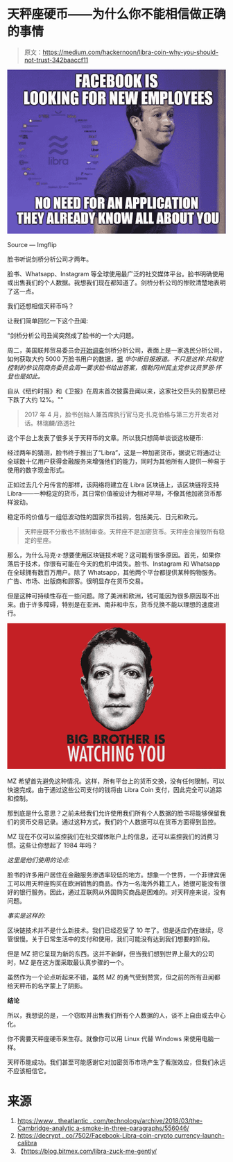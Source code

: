 # 天秤座硬币——为什么你不能相信做正确的事情

> 原文：<https://medium.com/hackernoon/libra-coin-why-you-should-not-trust-342baaccf11>

![](img/6789dac13f73c12743a3dcf6886d176b.png)

Source — Imgflip

脸书听说剑桥分析公司才两年。

脸书、Whatsapp、Instagram 等全球使用最广泛的社交媒体平台。脸书明确使用或出售我们的个人数据。我想我们现在都知道了。剑桥分析公司的惨败清楚地表明了这一点。

我们还想相信天秤币吗？

让我们简单回忆一下这个丑闻:

“剑桥分析公司丑闻突然成了脸书的一个大问题。

周二，美国联邦贸易委员会[开始调查](https://www.wsj.com/articles/ftc-probing-facebook-over-data-use-by-cambridge-analytica-1521561803)剑桥分析公司，表面上是一家选民分析公司，如何获取大约 5000 万脸书用户的数据，[据](https://www.wsj.com/articles/ftc-probing-facebook-over-data-use-by-cambridge-analytica-1521561803) *华尔街日报报道。不只是这样:共和党控制的参议院商务委员会周一要求脸书给出答案，俄勒冈州民主党参议员罗恩·怀登也是如此。*

自从《纽约时报》和《卫报》在周末首次披露丑闻以来，这家社交巨头的股票已经下跌了大约 12%。""

> 2017 年 4 月，脸书创始人兼首席执行官马克·扎克伯格与第三方开发者对话。林瑞麟/路透社

这个平台上发表了很多关于天秤币的文章。所以我只想简单谈谈这枚硬币:

经过两年的猜测，脸书终于推出了“Libra”，这是一种加密货币，据说它将通过让全球数十亿用户获得金融服务来增强他们的能力，同时为其他所有人提供一种易于使用的数字现金形式。

正如过去几个月传言的那样，该网络将建立在 Libra 区块链上，该区块链将支持 Libra——一种稳定的货币，其日常价值被设计为相对平坦，不像其他加密货币那样波动。

稳定币的价值与一组低波动性的国家货币挂钩，包括美元、日元和欧元。

> 天秤座既不分散也不抵制审查。天秤座不是加密货币。天秤座会摧毁所有稳定的星座。

那么，为什么马克·z·想要使用区块链技术呢？这可能有很多原因。首先，如果你落后于技术，你很有可能在今天的危机中消失。脸书、Instagram 和 Whatsapp 在全球拥有数百万用户。除了 Whatsapp，其他两个平台都提供某种购物服务。广告、市场、出版商和顾客。很明显存在货币交易。

但是这种可持续性存在一些问题。除了美洲和欧洲，钱可能因为很多原因取不出来。由于许多障碍，特别是在亚洲、南非和中东，货币兑换不能以理想的速度进行。

![](img/b92f99240043bcd6c17376e8dab280bf.png)

MZ 希望首先避免这种情况。这样，所有平台上的货币交换，没有任何限制，可以快速完成。由于通过这些公司支付的钱将由 Libra Coin 支付，因此完全可以追踪和控制。

那到底是什么意思？之前未经我们允许使用我们所有个人数据的脸书将能够保留我们的货币交易记录。通过这种方式，我们的个人数据可以在货币方面得到监控。

MZ 现在不仅可以监控我们在社交媒体账户上的信息，还可以监控我们的消费习惯。这些让你想起了 1984 年吗？

*这里是他们使用的论点:*

脸书的许多用户居住在金融服务渗透率较低的地方。想象一个世界，一个菲律宾佣工可以用天秤座购买在欧洲销售的商品。作为一名海外外籍工人，她很可能没有很好的银行服务。因此，通过互联网从外国购买商品是困难的。对天秤座来说，没有问题。

*事实是这样的:*

区块链技术并不是什么新技术。我们已经忍受了 10 年了。但是适应仍在继续，尽管很慢。关于日常生活中的支付和使用，我们可能没有达到我们想要的阶段。

但是 MZ 把它呈现为新的东西。这并不新鲜，但当我们想到世界上最大的公司时，MZ 是在这方面采取最认真步骤的一个。

虽然作为一个论点听起来不错，虽然 MZ 的勇气受到赞赏，但之前的所有丑闻都给天秤币的名字蒙上了阴影。

**结论**

所以，我想说的是，一个窃取并出售我们所有个人数据的人，谈不上自由或去中心化。

你不需要天秤座硬币来生存。就像你可以用 Linux 代替 Windows 来使用电脑一样。

天秤币能成功。我们甚至可能感谢它对加密货币市场产生了看涨效应，但我们永远不应该相信它。

# **来源**

1.  [https://www . theatlantic . com/technology/archive/2018/03/the-Cambridge-analytic a-smoke-in-three-paragraphs/556046/](https://www.theatlantic.com/technology/archive/2018/03/the-cambridge-analytica-scandal-in-three-paragraphs/556046/)
2.  [https://decrypt . co/7502/Facebook-Libra-coin-crypto currency-launch-calibra](https://decrypt.co/7502/facebook-libra-coin-cryptocurrency-launch-calibra)
3.  【https://blog.bitmex.com/libra-zuck-me-gently/ 